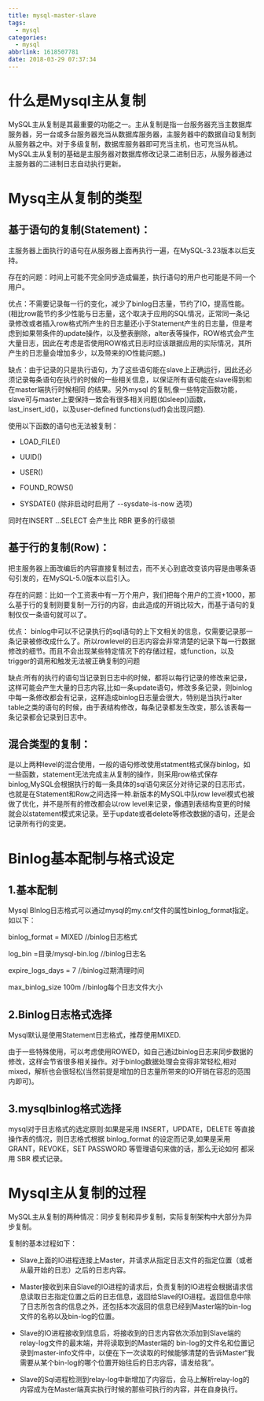 ```yaml
---
title: mysql-master-slave
tags:
  - mysql
categories:
  - mysql
abbrlink: 1618507781
date: 2018-03-29 07:37:34
---
```

# 什么是Mysql主从复制
MySQL主从复制是其最重要的功能之一。主从复制是指一台服务器充当主数据库服务器，另一台或多台服务器充当从数据库服务器，主服务器中的数据自动复制到从服务器之中。对于多级复制，数据库服务器即可充当主机，也可充当从机。MySQL主从复制的基础是主服务器对数据库修改记录二进制日志，从服务器通过主服务器的二进制日志自动执行更新。

# Mysq主从复制的类型
## 基于语句的复制(Statement)：
主服务器上面执行的语句在从服务器上面再执行一遍，在MySQL-3.23版本以后支持。

存在的问题：时间上可能不完全同步造成偏差，执行语句的用户也可能是不同一个用户。

优点：不需要记录每一行的变化，减少了binlog日志量，节约了IO，提高性能。(相比row能节约多少性能与日志量，这个取决于应用的SQL情况，正常同一条记录修改或者插入row格式所产生的日志量还小于Statement产生的日志量，但是考虑到如果带条件的update操作，以及整表删除，alter表等操作，ROW格式会产生大量日志，因此在考虑是否使用ROW格式日志时应该跟据应用的实际情况，其所产生的日志量会增加多少，以及带来的IO性能问题。)

缺点：由于记录的只是执行语句，为了这些语句能在slave上正确运行，因此还必须记录每条语句在执行的时候的一些相关信息，以保证所有语句能在slave得到和在master端执行时候相同 的结果。另外mysql 的复制,像一些特定函数功能，slave可与master上要保持一致会有很多相关问题(如sleep()函数， last_insert_id()，以及user-defined functions(udf)会出现问题).

使用以下函数的语句也无法被复制：

* LOAD_FILE()

* UUID()

* USER()

* FOUND_ROWS()

* SYSDATE() (除非启动时启用了 --sysdate-is-now 选项)

同时在INSERT ...SELECT 会产生比 RBR 更多的行级锁

## 基于行的复制(Row)：
把主服务器上面改编后的内容直接复制过去，而不关心到底改变该内容是由哪条语句引发的，在MySQL-5.0版本以后引入。

存在的问题：比如一个工资表中有一万个用户，我们把每个用户的工资+1000，那么基于行的复制则要复制一万行的内容，由此造成的开销比较大，而基于语句的复制仅仅一条语句就可以了。

优点： binlog中可以不记录执行的sql语句的上下文相关的信息，仅需要记录那一条记录被修改成什么了。所以rowlevel的日志内容会非常清楚的记录下每一行数据修改的细节。而且不会出现某些特定情况下的存储过程，或function，以及trigger的调用和触发无法被正确复制的问题

缺点:所有的执行的语句当记录到日志中的时候，都将以每行记录的修改来记录，这样可能会产生大量的日志内容,比如一条update语句，修改多条记录，则binlog中每一条修改都会有记录，这样造成binlog日志量会很大，特别是当执行alter table之类的语句的时候，由于表结构修改，每条记录都发生改变，那么该表每一条记录都会记录到日志中。



## 混合类型的复制：



是以上两种level的混合使用，一般的语句修改使用statment格式保存binlog，如一些函数，statement无法完成主从复制的操作，则采用row格式保存binlog,MySQL会根据执行的每一条具体的sql语句来区分对待记录的日志形式，也就是在Statement和Row之间选择一种.新版本的MySQL中队row level模式也被做了优化，并不是所有的修改都会以row level来记录，像遇到表结构变更的时候就会以statement模式来记录。至于update或者delete等修改数据的语句，还是会记录所有行的变更。


# Binlog基本配制与格式设定
## 1.基本配制

Mysql BInlog日志格式可以通过mysql的my.cnf文件的属性binlog_format指定。如以下：

binlog_format = MIXED //binlog日志格式

log_bin =目录/mysql-bin.log //binlog日志名

expire_logs_days = 7 //binlog过期清理时间

max_binlog_size 100m //binlog每个日志文件大小

## 2.Binlog日志格式选择

Mysql默认是使用Statement日志格式，推荐使用MIXED.

由于一些特殊使用，可以考虑使用ROWED，如自己通过binlog日志来同步数据的修改，这样会节省很多相关操作。对于binlog数据处理会变得非常轻松,相对mixed，解析也会很轻松(当然前提是增加的日志量所带来的IO开销在容忍的范围内即可)。

## 3.mysqlbinlog格式选择

mysql对于日志格式的选定原则:如果是采用 INSERT，UPDATE，DELETE 等直接操作表的情况，则日志格式根据 binlog_format 的设定而记录,如果是采用 GRANT，REVOKE，SET PASSWORD 等管理语句来做的话，那么无论如何 都采用 SBR 模式记录。

# Mysql主从复制的过程
MySQL主从复制的两种情况：同步复制和异步复制，实际复制架构中大部分为异步复制。

复制的基本过程如下：

- Slave上面的IO进程连接上Master，并请求从指定日志文件的指定位置（或者从最开始的日志）之后的日志内容。

- Master接收到来自Slave的IO进程的请求后，负责复制的IO进程会根据请求信息读取日志指定位置之后的日志信息，返回给Slave的IO进程。返回信息中除了日志所包含的信息之外，还包括本次返回的信息已经到Master端的bin-log文件的名称以及bin-log的位置。

- Slave的IO进程接收到信息后，将接收到的日志内容依次添加到Slave端的relay-log文件的最末端，并将读取到的Master端的 bin-log的文件名和位置记录到master-info文件中，以便在下一次读取的时候能够清楚的告诉Master“我需要从某个bin-log的哪个位置开始往后的日志内容，请发给我”。

- Slave的Sql进程检测到relay-log中新增加了内容后，会马上解析relay-log的内容成为在Master端真实执行时候的那些可执行的内容，并在自身执行。
